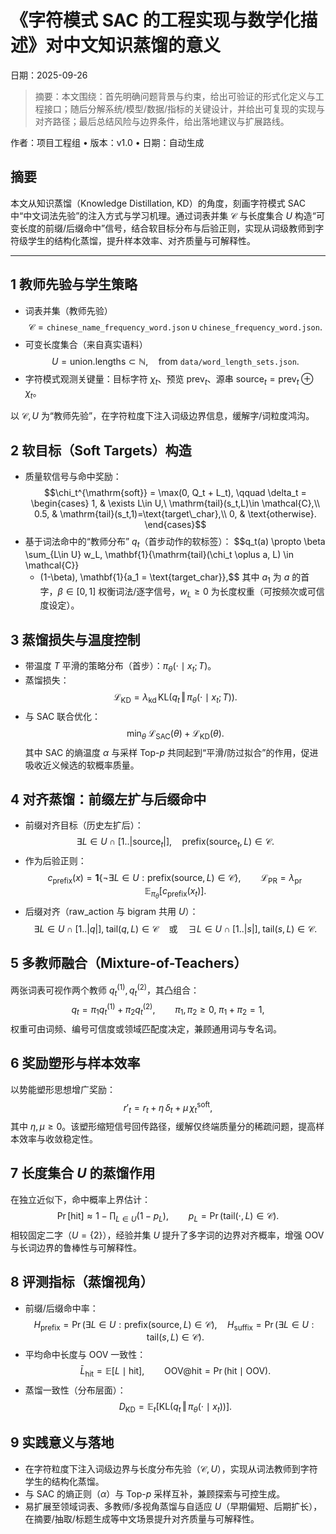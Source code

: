 ﻿# 《字符模式 SAC 的工程实现与数学化描述》对中文知识蒸馏的意义
日期：2025-09-26

> 摘要：本文围绕：首先明确问题背景与约束，给出可验证的形式化定义与工程接口；随后分解系统/模型/数据/指标的关键设计，并给出可复现的实现与对齐路径；最后总结风险与边界条件，给出落地建议与扩展路线。

作者：项目工程组 • 版本：v1.0 • 日期：自动生成

## 摘要
本文从知识蒸馏（Knowledge Distillation, KD）的角度，刻画字符模式 SAC 中“中文词法先验”的注入方式与学习机理。通过词表并集 $\mathcal{C}$ 与长度集合 $U$ 构造“可变长度的前缀/后缀命中”信号，结合软目标分布与后验正则，实现从词级教师到字符级学生的结构化蒸馏，提升样本效率、对齐质量与可解释性。

---

## 1 教师先验与学生策略
- 词表并集（教师先验）
  $$\mathcal{C} = \texttt{chinese\_name\_frequency\_word.json} \,\cup\, \texttt{chinese\_frequency\_word.json}.$$
- 可变长度集合（来自真实语料）
  $$U = \text{union.lengths} \subset \mathbb{N}, \quad \text{from } \texttt{data/word\_length\_sets.json}.$$
- 字符模式观测关键量：目标字符 $\chi_t$、预览 $\mathrm{prev}_t$、源串 $\mathrm{source}_t = \mathrm{prev}_t \oplus \chi_t$。

以 $\mathcal{C}, U$ 为“教师先验”，在字符粒度下注入词级边界信息，缓解字/词粒度鸿沟。

## 2 软目标（Soft Targets）构造
- 质量软信号与命中奖励：
  $$\chi_t^{\mathrm{soft}} = \max(0, Q_t + L_t), \qquad
    \delta_t = \begin{cases}
    1, & \exists L\in U,\ \mathrm{tail}(s_t,L)\in \mathcal{C},\\
    0.5, & \mathrm{tail}(s_t,1)=\text{target\_char},\\
    0, & \text{otherwise}.
  \end{cases}$$
- 基于词法命中的“教师分布” $q_t$（首步动作的软标签）：
  $$q_t(a) \propto \beta \sum_{L\in U} w_L\, \mathbf{1}\{\mathrm{tail}(\chi_t \oplus a, L) \in \mathcal{C}\}
  + (1-\beta)\, \mathbf{1}\{a_1 = \text{target\_char}\},$$
  其中 $a_1$ 为 $a$ 的首字，$\beta\in[0,1]$ 权衡词法/逐字信号，$w_L\ge 0$ 为长度权重（可按频次或可信度设定）。

## 3 蒸馏损失与温度控制
- 带温度 $T$ 平滑的策略分布（首步）：$\pi_\theta(\cdot\mid x_t;T)$。
- 蒸馏损失：
  $$\mathcal{L}_{\mathrm{KD}} = \lambda_{\mathrm{kd}}\, \mathrm{KL}\bigl(q_t\,\Vert\,\pi_\theta(\cdot\mid x_t;T)\bigr).$$
- 与 SAC 联合优化：
  $$\min_\theta\; \mathcal{L}_{\mathrm{SAC}}(\theta) + \mathcal{L}_{\mathrm{KD}}(\theta).$$
其中 SAC 的熵温度 $\alpha$ 与采样 Top-$p$ 共同起到“平滑/防过拟合”的作用，促进吸收近义候选的软概率质量。

## 4 对齐蒸馏：前缀左扩与后缀命中
- 前缀对齐目标（历史左扩后）：
  $$\exists L\in U\cap[1..|\mathrm{source}_t|],\quad \mathrm{prefix}(\mathrm{source}_t,L)\in\mathcal{C}.$$
- 作为后验正则：
  $$c_{\mathrm{prefix}}(x) = \mathbf{1}\{\neg\exists L\in U:\mathrm{prefix}(\mathrm{source},L)\in\mathcal{C}\},\qquad
    \mathcal{L}_{\mathrm{PR}} = \lambda_{\mathrm{pr}}\, \mathbb{E}_{\pi_\theta}[c_{\mathrm{prefix}}(x_t)].$$
- 后缀对齐（raw\_action 与 bigram 共用 $U$）：
  $$\exists L\in U\cap[1..|q|],\; \mathrm{tail}(q,L)\in\mathcal{C}\quad \text{或}\quad \exists L\in U\cap[1..|s|],\; \mathrm{tail}(s,L)\in\mathcal{C}.$$

## 5 多教师融合（Mixture-of-Teachers）
两张词表可视作两个教师 $q_t^{(1)}, q_t^{(2)}$，其凸组合：
$$q_t = \pi_1 q_t^{(1)} + \pi_2 q_t^{(2)},\qquad \pi_1,\pi_2\ge 0,\; \pi_1+\pi_2=1,$$
权重可由词频、编号可信度或领域匹配度决定，兼顾通用词与专名词。

## 6 奖励塑形与样本效率
以势能塑形思想增广奖励：
$$r'_t = r_t + \eta\,\delta_t + \mu\,\chi_t^{\mathrm{soft}},$$
其中 $\eta,\mu\ge 0$。该塑形缩短信号回传路径，缓解仅终端质量分的稀疏问题，提高样本效率与收敛稳定性。

## 7 长度集合 $U$ 的蒸馏作用
在独立近似下，命中概率上界估计：
$$\Pr[\text{hit}] \approx 1 - \prod_{L\in U} (1 - p_L),\qquad p_L = \Pr\bigl(\mathrm{tail}(\cdot,L)\in\mathcal{C}\bigr).$$
相较固定二字（$U=\{2\}$），经验并集 $U$ 提升了多字词的边界对齐概率，增强 OOV 与长词边界的鲁棒性与可解释性。

## 8 评测指标（蒸馏视角）
- 前缀/后缀命中率：
  $$H_{\mathrm{prefix}}=\Pr\bigl(\exists L\in U:\mathrm{prefix}(\mathrm{source},L)\in\mathcal{C}\bigr),\quad
    H_{\mathrm{suffix}}=\Pr\bigl(\exists L\in U:\mathrm{tail}(s,L)\in\mathcal{C}\bigr).$$
- 平均命中长度与 OOV 一致性：
  $$\bar L_{\mathrm{hit}}=\mathbb{E}[L\mid \text{hit}],\qquad \mathrm{OOV@hit}=\Pr(\text{hit}\mid \text{OOV}).$$
- 蒸馏一致性（分布层面）：
  $$D_{\mathrm{KD}}=\mathbb{E}_t\bigl[\mathrm{KL}\bigl(q_t\,\Vert\,\pi_\theta(\cdot\mid x_t)\bigr)\bigr].$$

## 9 实践意义与落地
- 在字符粒度下注入词级边界与长度分布先验（$\mathcal{C}, U$），实现从词法教师到字符学生的结构化蒸馏。
- 与 SAC 的熵正则（$\alpha$）与 Top-$p$ 采样互补，兼顾探索与可控生成。
- 易扩展至领域词表、多教师/多视角蒸馏与自适应 $U$（早期偏短、后期扩长），在摘要/抽取/标题生成等中文场景提升对齐质量与可解释性。
